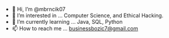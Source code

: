 - 👋 Hi, I’m @mbrncik07
- 👀 I’m interested in ... Computer Science, and Ethical Hacking.
- 🌱 I’m currently learning ... Java, SQL, Python
- 📫 How to reach me ... businessbozic7@gmail.com

<!---
mbrncik07/mbrncik07 is a ✨ special ✨ repository because its `README.md` (this file) appears on your GitHub profile.
You can click the Preview link to take a look at your changes.
--->
